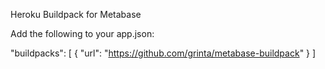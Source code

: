 Heroku Buildpack for Metabase

Add the following to your app.json:

"buildpacks": [
  {
    "url": "https://github.com/grinta/metabase-buildpack"
  }
]
